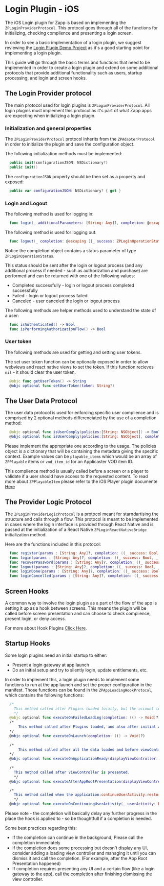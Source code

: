 # Login Plugin - iOS

The iOS Login plugin for Zapp is based on implementing the `ZPLoginProviderProtocol`.
This protocol goes through all of the functions for initializing, checking complience and presenting a login screen.

In order to see a basic implementation of a login plugin, we suggest reviewing the [Login Plugin Demo Project](https://github.com/applicaster/zapp-plugins-examples/tree/master/LoginPlugin/iOS) as it's a good starting point for implementing a login plugin.

This guide will go through the basic terms and functions that need to be implemented in order to create a login plugin and extend on some additional protocols that provide additional functionality such as users, startup processing, and login and screen hooks.

## The Login Provider protocol
The main protocol used for login plugins is `ZPLoginProviderProtocol`.
All login plugins must implement this protocol as it's part of what Zapp apps are expecting when initializing a login plugin.

### Initialization and general properties
The `ZPLoginProviderProtocol` protocol inherits from the `ZPAdapterProtocol` in order to initialize the plugin and save the configuration object.

The following initialization methods must be implemented:
``` swift
  public init(configurationJSON: NSDictionary?)
  public init()
```

The `configurationJSON` property should be then set as a property and exposed:
``` swift
  public var configurationJSON: NSDictionary? { get }
```

### Login and Logout
The following method is used for logging in:
``` swift
  func login(_ additionalParameters: [String: Any]?, completion: @escaping ((_ status: ZPLoginOperationStatus) -> Void))
```
The following method is used for logging out:
``` swift
  func logout(_ completion: @escaping ((_ success: ZPLoginOperationStatus) -> Void))
```

Notice the completion object contains a status parameter of type `ZPLoginOperationStatus`.

This status should be sent after the login or logout process (and any additional process if needed - such as authorization and purchase) are performed and can be returned with one of the following values:
* Completed successfully - login or logout process completed successfully
* Failed - login or logout process failed
* Canceled - user canceled the login or logout process

The following methods are helper methods used to understand the state of a user:
``` swift
  func isAuthenticated() -> Bool
  func isPerformingAuthorizationFlow() -> Bool
```

### User token
The following methods are used for getting and setting user tokens.

The set user token function can be optionally exposed in order to allow webviews and react native views to set the token. If this function recieves `nil` - it should clear the user token.

``` swift
  @objc func getUserToken() -> String
  @objc optional func setUserToken(token: String?)
```

## The User Data Protocol
The user data protocol is used for enforcing specific user complience and is comprised by 2 optional methods differenciated by the use of a completion method:

``` swift
  @objc optional func isUserComply(policies:[String: NSObject]) -> Bool
  @objc optional func isUserComply(policies:[String: NSObject], completion: @escaping (Bool) -> ())
```

Please implement the appropriate one according to the usage.
The policies object is a dictionary that will be containing the metadata giving the specific context.
Example values can be `playable_items` which would be an array of `ZPPlayable` items or `vod_item_id` for an Applicaster VOD item ID.

This complience method is usually called before a screen or a player to validate if a user should have access to the requested content.
To read more about `ZPPlayableItem` please refer to the iOS Player plugin documente [Here](/player/iOS.md)

## The Provider Logic Protocol

The `ZPLoginProviderLogicProtocol` is a protocol meant for starndartising the structure and calls through a flow.
This protocol is meant to be implemented in cases where the login interface is provided through React Native and is passed at the initialization of a React Native `ZPLoginReactNativeBridge` initialization method.

Here are the functions included in this protocol:

``` swift
  func register(params : [String: Any]?, completion: ((_ success: Bool, _ errorMessage: String?) -> Void)?)
  func login(params : [String: Any]?, completion: ((_ success: Bool, _ errorMessage: String?) -> Void)?)
  func recoverPassword(params : [String: Any]?, completion: ((_ success: Bool, _ errorMessage: String?) -> Void)?)
  func logout(params : [String: Any]?, completion: ((_ success: Bool, _ errorMessage: String?) -> Void)?)
  func loginDone(params : [String: Any]?, completion: ((_ success: Bool, _ errorMessage: String?) -> Void)?)
  func loginCancelled(params : [String: Any]?, completion: ((_ success: Bool, _ errorMessage: String?) -> Void)?)
```

## Screen Hooks
A common way to involve the login plugin as a part of the flow of the app is setting it up as a hook between screens.
This means the plugin will be called before screen presentation and can choose to check complience, present login, or deny access.

For more about Hook Plugins [Click Here](/ui-builder/ios/PreHooks-ScreenPlugin.md).

## Startup Hooks

Some login plugins need an initial startup to either:
* Present a login gateway at app launch
* Do an initial setup and try to silently login, update entitlements, etc.

In order to implement this, a login plugin needs to implement some functions to run at the app launch and set the proper configuration in the manifest.
Those functions can be found in the `ZPAppLoadingHookProtocol`, which contains the following functions:
``` swift
  /*
    This method called after Plugins loaded locally, but the account load failed
    */
  @objc optional func executeOnFailedLoading(completion: (() -> Void)?)
  /*
      This method called after Plugins loaded, and also after initial account data retrieved, you can add logic that not related to the application data.
  */
  @objc optional func executeOnLaunch(completion: (() -> Void)?)
  
  /*
      This method called after all the data loaded and before viewController presented.
  */
  @objc optional func executeOnApplicationReady(displayViewController: UIViewController?, completion: (() -> Void)?)
  
  /*
    This method called after viewController is presented.
    */
  @objc optional func executeAfterAppRootPresentation(displayViewController: UIViewController?, completion: (() -> Void)?)

  /*
    This method called when the application:continueUserActivity:restorationHandler is called.
    */
  @objc optional func executeOnContinuingUserActivity(_ userActivity: NSUserActivity?, completion: (() -> Void)?)
```

Please note - the completion will basically delay any further progress in the place the hook is applied to - so be thoughtfull if a completion is needed.

Some best practices regarding this:
* If the completion can continue in the background, Please call the completion immediately
* If the completion does some processing but doesn't display any UI, consider adding a loading view controller and managing it until you can dismiss it and call the completion. (For example, after the App Root Presentation happened)
* If completion requires presenting any UI and a certain flow (like a login gateway to the app), call the completion after finishing dismissing the view controller.